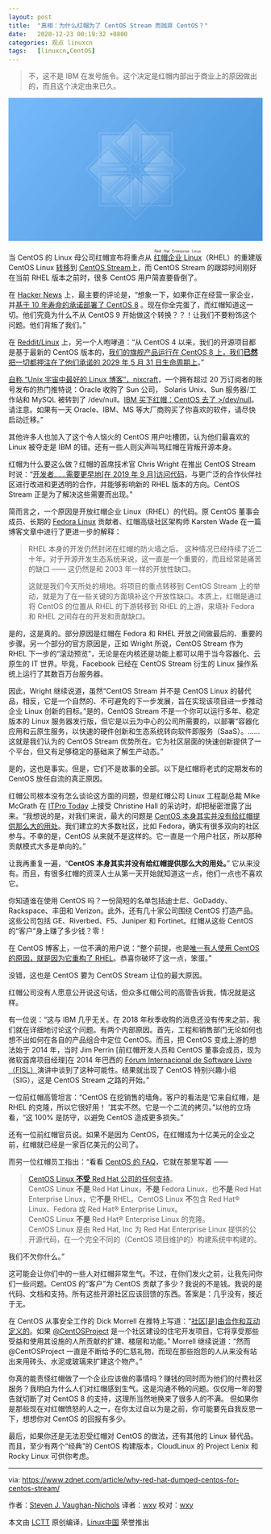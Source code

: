 ```yaml
---
layout: post
title:	"真相：为什么红帽为了 CentOS Stream 而抛弃 CentOS？"
date:	2020-12-23 00:19:32 +0800 
categories:	观点 linuxcn 
tags:	[linuxcn,CentOS]
---
```




> 
> 不，这不是 IBM 在发号施令。这个决定是红帽内部出于商业上的原因做出的，而且这个决定由来已久。
> 
> 
> 


![](/Asserts/Images/album/202012/23/001915taaox1ghpxhyyzy9.jpg)


当 CentOS 的 Linux 母公司红帽宣布将重点从 <ruby> <a href="https://www.redhat.com/en/technologies/linux-platforms/enterprise-linux">  红帽企业 Linux </a> <rp>  （ </rp> <rt>  Red Hat Enterprise Linux </rt> <rp>  ） </rp></ruby>（RHEL）的重建版 CentOS Linux [转移](/article-12902-1.html)到 [CentOS Stream](https://www.centos.org/centos-stream/)上，而 CentOS Stream 的跟踪时间刚好在当前 RHEL 版本之前时，很多 CentOS 用户简直要昏倒了。


在 [Hacker News](https://news.ycombinator.com/) 上，最主要的评论是，“想象一下，如果你正在经营一家企业，并[基于 10 年寿命的承诺部署了 CentOS 8](https://news.ycombinator.com/item?id=25347904) 。现在你全完蛋了，而红帽知道这一切。他们究竟为什么不从 CentOS 9 开始做这个转换？？！让我们不要粉饰这个问题。他们背叛了我们。”


在 [Reddit/Linux](https://www.reddit.com/r/linux/) 上，另一个人咆哮道：“从 CentOS 4 以来，我们的开源项目都是基于最新的 CentOS 版本的，[我们的旗舰产品运行在 CentOS 8 上，我们**已然**把一切都押注在了他们承诺的 2029 年 5 月 31 日生命周期上](https://www.reddit.com/r/linux/comments/k95dt7/centos_project_shifts_focus_to_centos_stream/gf33s2z/?utm_source=reddit&utm_medium=web2x&context=3)。”


[自称 “Unix 宇宙中最好的 Linux 博客”，nixcraft](https://twitter.com/nixcraft?lang=en)，一个拥有超过 20 万订阅者的账号发布的热门推特说：Oracle 收购了 Sun 公司， Solaris Unix、Sun 服务器/工作站和 MySQL 被转到了 /dev/null。[IBM 买下红帽：CentOS 去了 >/dev/null](https://twitter.com/nixcraft/status/1336348208184741888)。请注意。如果有一天 Oracle、IBM、MS 等大厂商购买了你喜欢的软件，请尽快启动迁移。”


其他许多人也加入了这个令人恼火的 CentOS 用户吐槽团，认为他们最喜欢的 Linux 被夺走是 IBM 的错。还有一些人则尖声叫骂红帽在背叛开源本身。


红帽为什么要这么做？红帽的首席技术官 Chris Wright 在推出 CentOS Stream 时说：“[开发者......需要更早地[在 2019 年 9 月]访问代码](https://www.zdnet.com/article/red-hat-introduces-rolling-release-centos-stream/)，与更广泛的合作伙伴社区进行改进和更透明的合作，并能够影响新的 RHEL 版本的方向。CentOS Stream 正是为了解决这些需要而出现。”


简而言之，一个原因是开放红帽企业 Linux（RHEL）的代码。原 CentOS 董事会成员、长期的 [Fedora Linux](https://getfedora.org/) 贡献者、红帽高级社区架构师 Karsten Wade 在一篇博客文章中进行了更进一步的解释：



> 
> RHEL 本身的开发仍然封闭在红帽的防火墙之后。 这种情况已经持续了近二十年。对于开源开发生态系统来说，这一直是一个重要的，而且经常是痛苦的缺口 —— 这仍然是和 2003 年一样的开放性缺口。
> 
> 
> 这就是我们今天所处的境地。将项目的重点转移到 CentOS Stream 上的举动，就是为了在一些关键的方面填补这个开放性缺口。本质上，红帽是通过将 CentOS 的位置从 RHEL 的下游转移到 RHEL 的上游，来填补 Fedora 和 RHEL 之间存在的开发和贡献缺口。
> 
> 
> 


是的，这是真的。部分原因是红帽在 Fedora 和 RHEL 开放之间做最后的、重要的步骤。另一个部分的官方原因是，正如 Wright 所说，CentOS Stream 作为 RHEL 下一步的“滚动预览”，无论是在内核还是功能上都可以用于当今容器化、云原生的 IT 世界。毕竟，Facebook 已经在 CentOS Stream 衍生的 Linux 操作系统上运行了其数百万台服务器。


因此，Wright 继续说道，虽然“CentOS Stream 并不是 CentOS Linux 的替代品，相反，它是一个自然的、不可避免的下一步发展，旨在实现该项目进一步推动企业 Linux 创新的目标。”是的，CentOS Stream 不是一个你可以运行多年、稳定版本的 Linux 服务器发行版，但它是以云为中心的公司所需要的，以部署“容器化应用和云原生服务，以快速的硬件创新和生态系统转向软件即服务（SaaS）。......这就是我们认为的 CentOS Stream 优势所在。它为社区层面的快速创新提供了一个平台，但又有足够稳定的基础来了解生产动态。”


是的，这也是事实。但是，它们不是故事的全部。以下是红帽将老式的定期发布的 CentOS 放任自流的真正原因。


红帽公司根本没有怎么谈论这方面的问题，但是红帽公司 Linux 工程副总裁 Mike McGrath 在 [ITPro Today](https://www.itprotoday.com/) 上接受 Christine Hall 的采访时，却把秘密泄露了出来。“我想说的是，对我们来说，最大的问题是 [CentOS 本身其实并没有给红帽提供那么大的用处](https://www.itprotoday.com/linux/community-concerns-prompt-red-hat-drop-centos-centos-stream)。我们建立的大多数社区，比如 Fedora，确实有很多双向的社区参与。不幸的是，CentOS 从来就不是这样的。它一直是一个用户社区，所以那种贡献模式大多是单向的。”


让我再重复一遍，“**CentOS 本身其实并没有给红帽提供那么大的用处。**” 它从来没有。而且，有很多红帽的资深人士从第一天开始就知道这一点，他们一点也不喜欢它。


你知道谁在使用 CentOS 吗？一份简短的名单包括迪士尼、GoDaddy、Rackspace、丰田和 Verizon。此外，还有几十家公司围绕 CentOS 打造产品。这些公司包括 GE、Riverbed、F5、Juniper 和 Fortinet。红帽从这些 CentOS 的“客户”身上赚了多少钱？零！


在 CentOS 博客上，一位不满的用户说：“整个前提，也是[唯一有人使用 CentOS 的原因，就是因为它重构了 RHEL](https://blog.centos.org/2020/12/future-is-centos-stream/#comment-183627)。恭喜你破坏了这一点，笨蛋。”


没错，这也是 CentOS 要为 CentOS Stream 让位的最大原因。


红帽公司没有人愿意公开说这句话，但众多红帽公司的高管告诉我，情况就是这样。


有一位说：“这与 IBM 几乎无关。在 2018 年秋季收购的消息还没有传来之前，我们就在详细地讨论这个问题。有两个内部原因。首先，工程和销售部门无论如何也想不出如何在各自的产品组合中定位 CentOS。而且，把 CentOS 变成上游的想法始于 2014 年，当时 Jim Perrin [前红帽开发人员和 CentOS 董事会成员，现为微软首席项目经理]在 2014 年巴西的 [Fórum Internacional de Software Livre（FISL）](http://fisl.softwarelivre.org/)演讲中谈到了这种可能性。结果就出现了 CentOS 特别兴趣小组（SIG），这是 CentOS Stream 之路的开始。”


一位前红帽高管坦言：“CentOS 在挖销售的墙角。客户的看法是‘它来自红帽，是 RHEL 的克隆，所以它很好用！ ’其实不然。它是一个二流的拷贝。”以他的立场看，“这 100% 是防守，以避免 CentOS 造成更多损失。”


还有一位前红帽官员说。如果不是因为 CentOS，在红帽成为十亿美元的企业之前，红帽就已经是一家百亿美元的公司了。


而另一位红帽员工指出：“看看 [CentOS 的 FAQ](https://wiki.centos.org/FAQ/General)，它就在那里写着 ——



> 
> [CentOS Linux **不受** Red Hat 公司的任何支持](https://wiki.centos.org/FAQ/General#What_is_CentOS.27s_relationship_with_Red_Hat.2BAK4.2C_Inc._or_RHEL.3F)。  
> CentOS Linux **不是** Red Hat Linux，**不是** Fedora Linux，也**不是** Red Hat Enterprise Linux，它**不是** RHEL。CentOS Linux **不**包含 Red Hat® Linux、Fedora 或 Red Hat® Enterprise Linux。  
> CentOS Linux **不是** Red Hat® Enterprise Linux 的克隆。  
> CentOS Linux 是由 Red Hat, Inc 为 Red Hat Enterprise Linux 提供的公开源代码，在一个完全不同的（CentOS 项目维护的）构建系统中构建的。
> 
> 
> 


我们不欠你什么。”


这可能会让你们中的一些人对红帽非常生气。不过，在你们发火之前，让我先问你们一些问题。CentOS 的“客户”为 CentOS 贡献了多少？我说的不是钱。我说的是代码、文档和支持。所有这些开源社区应该回馈的东西。答案是：几乎没有，接近于无。


在 CentOS 从事安全工作的 Dick Morrell 在推特上写道：“[社区[是]由合作和互动定义的](https://twitter.com/ThatPodcastChap/status/1337030501874479104)。如果 [@CentOSProject](https://twitter.com/CentOSProject) 是一个社区建设的住宅开发项目，它将享受那些受益和使用其设施的人所贡献的扩建、楼层和功能。” Morrell 继续说道：“然而 @CentOSProject 一直是不断给予的仁慈礼物，而现在那些抱怨的人从来没有站出来用砖头、水泥或玻璃来扩建这个物产。”


你真的能责怪红帽做了一个企业应该做的事情吗？赚钱的同时而为他们的付费社区服务？我明白为什么人们对红帽感到生气。这是沟通不畅的问题。仅仅用一年的警告就切断了对 CentOS 8 的支持，这理所当然地换来了很多人的不满。 但如果你是那些现在对红帽愤怒的人之一，在你太过自以为是之前，你可能要先自我反思一下，想想你对 CentOS 的回报有多少。


最后，如果你还是无法忍受红帽对 CentOS 的做法，还有其他的 Linux 替代品。而且，至少有两个“经典”的 CentOS 构建版本，CloudLinux 的 Project Lenix 和 Rocky Linux 可供你考虑。




---


via: <https://www.zdnet.com/article/why-red-hat-dumped-centos-for-centos-stream/> 


作者：[Steven J. Vaughan-Nichols](https://www.zdnet.com/meet-the-team/us/steven-j-vaughan-nichols/) 译者：[wxy](https://github.com/wxy) 校对：[wxy](https://github.com/wxy)


本文由 [LCTT](https://github.com/LCTT/TranslateProject) 原创编译，[Linux中国](https://linux.cn/) 荣誉推出
